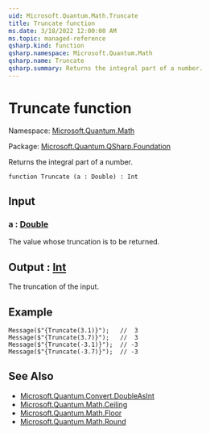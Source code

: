 ```yaml
---
uid: Microsoft.Quantum.Math.Truncate
title: Truncate function
ms.date: 3/18/2022 12:00:00 AM
ms.topic: managed-reference
qsharp.kind: function
qsharp.namespace: Microsoft.Quantum.Math
qsharp.name: Truncate
qsharp.summary: Returns the integral part of a number.
---
```


# Truncate function

Namespace: [Microsoft.Quantum.Math](xref:Microsoft.Quantum.Math)

Package: [Microsoft.Quantum.QSharp.Foundation](https://nuget.org/packages/Microsoft.Quantum.QSharp.Foundation)


Returns the integral part of a number.

```qsharp
function Truncate (a : Double) : Int
```


## Input

### a : [Double](xref:microsoft.quantum.qsharp.valueliterals#double-literals)

The value whose truncation is to be returned.



## Output : [Int](xref:microsoft.quantum.qsharp.valueliterals#int-literals)

The truncation of the input.

## Example

```Message($"{Truncate(3.1)}");   //  3Message($"{Truncate(3.7)}");   //  3Message($"{Truncate(-3.1)}");  // -3Message($"{Truncate(-3.7)}");  // -3```

## See Also

- [Microsoft.Quantum.Convert.DoubleAsInt](xref:Microsoft.Quantum.Convert.DoubleAsInt)
- [Microsoft.Quantum.Math.Ceiling](xref:Microsoft.Quantum.Math.Ceiling)
- [Microsoft.Quantum.Math.Floor](xref:Microsoft.Quantum.Math.Floor)
- [Microsoft.Quantum.Math.Round](xref:Microsoft.Quantum.Math.Round)